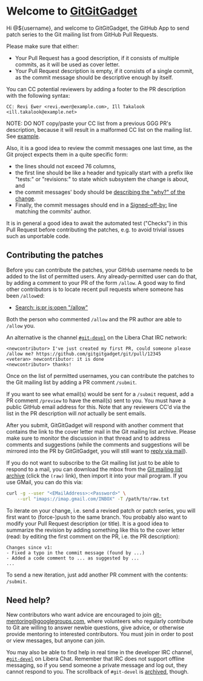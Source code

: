 # Welcome to [GitGitGadget](https://gitgitgadget.github.io/)

Hi @${username}, and welcome to GitGitGadget, the GitHub App to send patch series to the Git mailing list from GitHub Pull Requests.

Please make sure that either:

- Your Pull Request has a good description, if it consists of multiple commits, as it will be used as cover letter.
- Your Pull Request description is empty, if it consists of a single commit, as the commit message should be descriptive enough by itself.

You can CC potential reviewers by adding a footer to the PR description with the following syntax:

    CC: Revi Ewer <revi.ewer@example.com>, Ill Takalook <ill.takalook@example.net>

NOTE: DO NOT copy/paste your CC list from a previous GGG PR's description,
because it will result in a malformed CC list on the mailing list. See
[example](https://lore.kernel.org/git/owly4jd741ph.fsf@fine.c.googlers.com/).

Also, it is a good idea to review the commit messages one last time, as the Git project expects them in a quite specific form:

* the lines should not exceed 76 columns,
* the first line should be like a header and typically start with a prefix like "tests:" or "revisions:" to state which subsystem the change is about, and
* the commit messages' body should be [describing the "why?" of the change](https://git-scm.com/docs/SubmittingPatches#describe-changes).
* Finally, the commit messages should end in a [Signed-off-by:](https://git-scm.com/docs/SubmittingPatches#dco) line matching the commits' author.

It is in general a good idea to await the automated test ("Checks") in this Pull Request before contributing the patches, e.g. to avoid trivial issues such as unportable code.

## Contributing the patches

Before you can contribute the patches, your GitHub username needs to be added to the list of permitted users. Any already-permitted user can do that, by adding a comment to your PR of the form `/allow`. A good way to find other contributors is to locate recent pull requests where someone has been `/allow`ed:

* [Search: is:pr is:open "/allow"](https://github.com/gitgitgadget/git/pulls?utf8=%E2%9C%93&q=is%3Apr+is%3Aopen+%22%2Fallow%22)

Both the person who commented `/allow` and the PR author are able to `/allow` you.

An alternative is the channel [`#git-devel`](https://web.libera.chat/#git-devel) on the Libera Chat IRC network:

    <newcontributor> I've just created my first PR, could someone please /allow me? https://github.com/gitgitgadget/git/pull/12345
    <veteran> newcontributor: it is done
    <newcontributor> thanks!

Once on the list of permitted usernames, you can contribute the patches to the Git mailing list by adding a PR comment `/submit`.

If you want to see what email(s) would be sent for a `/submit` request, add a PR comment `/preview` to have the email(s) sent to you.  You must have a public GitHub email address for this. Note that any reviewers CC'd via the list in the PR description will *not* actually be sent emails.

After you submit, GitGitGadget will respond with another comment that contains the link to the cover letter mail in the Git mailing list archive. Please make sure to monitor the discussion in that thread and to address comments and suggestions (while the comments and suggestions will be mirrored into the PR by GitGitGadget, you will still want to [reply via mail](https://gitgitgadget.github.io/reply-to-this)).

If you do not want to subscribe to the Git mailing list just to be able to respond to a mail, you can download the mbox from the [Git mailing list archive](https://lore.kernel.org/git) (click the `(raw)` link), then import it into your mail program. If you use GMail, you can do this via:

```sh
curl -g --user "<EMailAddress>:<Password>" \
    --url "imaps://imap.gmail.com/INBOX" -T /path/to/raw.txt
```

To iterate on your change, i.e. send a revised patch or patch series, you will first want to (force-)push to the same branch. You probably also want to modify your Pull Request description (or title). It is a good idea to summarize the revision by adding something like this to the cover letter (read: by editing the first comment on the PR, i.e. the PR description):

```
Changes since v1:
- Fixed a typo in the commit message (found by ...)
- Added a code comment to ... as suggested by ...
...
```

To send a new iteration, just add another PR comment with the contents: `/submit`.

## Need help?

New contributors who want advice are encouraged to join [git-mentoring@googlegroups.com](https://groups.google.com/forum/#!forum/git-mentoring), where volunteers who regularly contribute to Git are willing to answer newbie questions, give advice, or otherwise provide mentoring to interested contributors. You must join in order to post or view messages, but anyone can join.

You may also be able to find help in real time in the developer IRC channel, [`#git-devel`](https://web.libera.chat/#git-devel) on Libera Chat. Remember that IRC does not support offline messaging, so if you send someone a private message and log out, they cannot respond to you. The scrollback of `#git-devel` is [archived](https://colabti.org/irclogger//irclogger_logs/git-devel), though.
